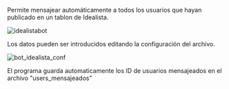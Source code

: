 Permite mensajear automáticamente a todos los usuarios que hayan publicado en un tablon de Idealista.

![idealistabot](https://user-images.githubusercontent.com/92279236/137226449-f6490a2d-3a6e-44fc-9e2b-67d350f9fa54.png)

Los datos pueden ser introducidos editando la configuración del archivo.

![bot_idealista_conf](https://user-images.githubusercontent.com/92279236/137226608-7ba94bc9-97dd-4f88-a26d-ef0278389c94.png)

El programa guarda automaticamente los ID de usuarios mensajeados en el archivo "users_mensajeados"
